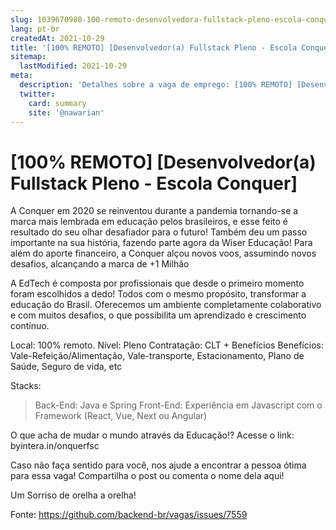 ```yaml
---
slug: 1039670980-100-remoto-desenvolvedora-fullstack-pleno-escola-conquer
lang: pt-br
createdAt: 2021-10-29
title: '[100% REMOTO] [Desenvolvedor(a) Fullstack Pleno - Escola Conquer] - Vaga de Emprego'
sitemap:
  lastModified: 2021-10-29
meta:
  description: 'Detalhes sobre a vaga de emprego: [100% REMOTO] [Desenvolvedor(a) Fullstack Pleno - Escola Conquer]'
  twitter:
    card: summary
    site: '@nawarian'
---
```


# [100% REMOTO] [Desenvolvedor(a) Fullstack Pleno - Escola Conquer]

A Conquer em 2020 se reinventou durante a pandemia tornando-se a marca mais lembrada em educação pelos brasileiros, e esse feito é resultado do seu olhar desafiador para o futuro! Também deu um passo importante na sua história, fazendo parte agora da Wiser Educação! Para além do aporte financeiro, a Conquer alçou novos voos, assumindo novos desafios, alcançando a marca de +1 Milhão 

A EdTech é composta por profissionais que desde o primeiro momento foram escolhidos a dedo! Todos com o mesmo propósito, transformar a educação do Brasil. Oferecemos um ambiente completamente colaborativo e com muitos desafios, o que possibilita um aprendizado e crescimento contínuo.

Local: 100% remoto.
Nível: Pleno
Contratação: CLT + Benefícios
Benefícios: Vale-Refeição/Alimentação, Vale-transporte, Estacionamento, Plano de Saúde, Seguro de vida, etc

Stacks: 
> Back-End: Java e Spring
> Front-End: Experiência em Javascript com o Framework (React, Vue, Next ou Angular)

O que acha de mudar o mundo através da Educação!?
Acesse o link: byintera.in/onquerfsc

Caso não faça sentido para você, nos ajude a encontrar a pessoa ótima para essa vaga!
Compartilha o post ou comenta o nome dela aqui! 

Um Sorriso de orelha a orelha!

Fonte: https://github.com/backend-br/vagas/issues/7559